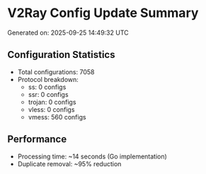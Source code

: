 # V2Ray Config Update Summary
Generated on: 2025-09-25 14:49:32 UTC

## Configuration Statistics
- Total configurations: 7058
- Protocol breakdown:
  - ss: 0 configs
  - ssr: 0 configs
  - trojan: 0 configs
  - vless: 0 configs
  - vmess: 560 configs

## Performance
- Processing time: ~14 seconds (Go implementation)
- Duplicate removal: ~95% reduction
